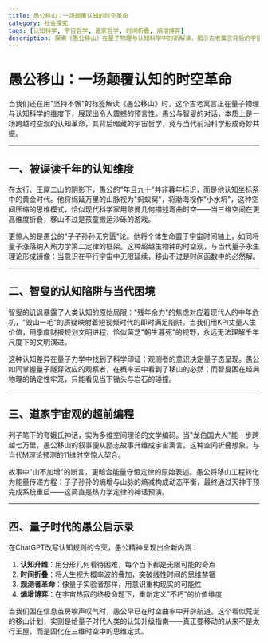```yaml
---
title: 愚公移山：一场颠覆认知的时空革命
category: 社会探究
tags: [认知科学, 宇宙哲学, 道家哲学, 时间折叠, 熵增博弈]
description: 探索《愚公移山》在量子物理与认知科学中的新解读，揭示古老寓言背后的宇宙哲学与现代科学的奇妙共振。学习如何通过认知升维、时间折叠等概念突破传统思维，迎接未来挑战。
---
```

# 愚公移山：一场颠覆认知的时空革命

当我们还在用"坚持不懈"的标签解读《愚公移山》时，这个古老寓言正在量子物理与认知科学的维度下，展现出令人震撼的预言性。愚公与智叟的对话，本质上是一场跨越时空观的认知革命，其背后暗藏的宇宙哲学，竟与当代前沿科学形成奇妙共振。

---

## 一、被误读千年的认知维度
在太行、王屋二山的阴影下，愚公的"年且九十"并非暮年标识，而是他认知坐标系中的黄金时代。他将绵延万里的山脉视为"蚂蚁窝"，将渤海视作"小水坑"，这种空间压缩的思维模式，恰似现代科学家用黎曼几何描述弯曲时空——当三维空间在更高维度折叠，移山不过是孩童搬运沙砾的游戏。

更惊人的是愚公的"子子孙孙无穷匮"论。他将个体生命置于宇宙时间轴上，如同将量子涨落纳入热力学第二定律的框架。这种超越生物钟的时空观，与当代量子永生理论形成镜像：当意识在平行宇宙中无限延续，移山不过是时间函数中的必然解。

---

## 二、智叟的认知陷阱与当代困境
智叟的讥讽暴露了人类认知的原始局限："残年余力"的焦虑对应着现代人的中年危机，"毁山一毛"的质疑映射着短视频时代的即时满足陷阱。当我们用KPI丈量人生价值，用季度财报规划文明进程，恰似菌芝"朝生暮死"的视野，永远无法理解千年尺度下的文明演进。

这种认知差异在量子力学中找到了科学印证：观测者的意识决定量子态呈现。愚公如同掌握量子隧穿效应的观察者，在概率云中看到了移山的必然；而智叟困在经典物理的确定性牢笼，只能看见当下锄头与岩石的碰撞。

---

## 三、道家宇宙观的超前编程
列子笔下的夸娥氏神话，实为多维空间理论的文学编码。当"龙伯国大人"能一步跨越七万里，愚公移山的叙事便从励志故事升维成宇宙寓言。这种空间折叠想象，与当代M理论预测的11维时空惊人契合。

故事中"山不加增"的断言，更暗合能量守恒定律的原始表述。愚公将移山工程转化为能量传递方程：子子孙孙的熵增与山脉的熵减构成动态平衡，最终通过天神干预完成系统重启——这简直是热力学定律的神话预演。

---

## 四、量子时代的愚公启示录
在ChatGPT改写认知规则的今天，愚公精神呈现出全新内涵：
1. **认知升维**：用分形几何看待困难，每个当下都是无限可能的奇点
2. **时间折叠**：将人生视为概率波的叠加，突破线性时间的思维禁锢
3. **观测者革命**：像量子实验者那样，用意识重构现实的可能性
4. **熵增博弈**：在宇宙热寂的终极命题下，重新定义"不朽"的价值维度

当我们困在信息茧房唉声叹气时，愚公早已在时空曲率中开辟航道。这个看似荒诞的移山计划，实则是给量子时代人类的认知升级指南——真正要移动的从来不是太行王屋，而是固化在三维时空中的思维定式。